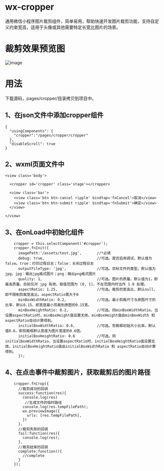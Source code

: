 # wx-cropper
通用微信小程序图片裁剪组件，简单易用，帮助快速开发图片裁剪功能，支持自定义约束宽高，适用于头像或其他需要特定长宽比图片的场景。
# 裁剪效果预览图
![image](https://github.com/light-wind/wx-cropper/blob/master/screenshot.gif)

# 用法
下载源码，pages/cropper/目录拷贝到项目中。
## 1、在json文件中添加cropper组件
```
{
  "usingComponents": {
    "cropper":"/pages/cropper/cropper"
  },
  "disableScroll": true
}
```

## 2、wxml页面文件中
```
<view class='body'>

  <cropper id='cropper' class='stage'></cropper>
  
  <view class='bar'>
    <view class='btn btn-cancel ripple' bindtap='fnCancel'>取消</view>
    <view class='btn btn-submit ripple' bindtap='fnSubmit'>确定</view>
  </view>

</view>
```

## 3、在onLoad中初始化组件
```
    cropper = this.selectComponent('#cropper');
    cropper.fnInit({
      imagePath:'/assets/test.jpg',       //*必填
      debug: true,                        //可选。是否启用调试，默认值为false。true：打印过程日志；false：关闭过程日志
      outputFileType: 'jpg',              //可选。目标文件的类型。默认值为jpg，jpg：输出jpg格式图片；png：输出png格式图片
      quality: 1,                         //可选。图片的质量。默认值为1，即最高质量。目前仅对 jpg 有效。取值范围为 (0, 1]，不在范围内时当作 1.0 处理。
      aspectRatio: 1.25,                  //可选。裁剪的宽高比，默认null，即不限制剪裁宽高比。aspectRatio需大于0
      minBoxWidthRatio: 0.2,              //可选。最小剪裁尺寸与原图尺寸的比率，默认0.15，即宽度最小剪裁到原图的0.15宽。
      minBoxHeightRatio: 0.2,             //可选。同minBoxWidthRatio，当设置aspectRatio时，minBoxHeight值设置无效。minBoxHeight值由minBoxWidth 和 aspectRatio自动计算得到。
      initialBoxWidthRatio: 0.6,          //可选。剪裁框初始大小比率。默认值0.6，即剪裁框默认宽度为图片宽度的0.6倍。
      initialBoxHeightRatio: 0.6          //可选。同initialBoxWidthRatio，当设置aspectRatio时，initialBoxHeightRatio值设置无效。initialBoxHeightRatio值由initialBoxWidthRatio 和 aspectRatio自动计算得到。
      });
```

## 4、在点击事件中裁剪图片，获取裁剪后的图片路径
```
    cropper.fnCrop({
      //裁剪成功的回调
      success:function(res){
        console.log(res)
         //生成文件的临时路径
        console.log(res.tempFilePath);
        wx.previewImage({
          urls: [res.tempFilePath],
        })
      },
      //裁剪失败的回调
      fail:function(res){
        console.log(res);
      },
      //裁剪结束的回调
      complete:function(){
        //complete
      }
    });
```
